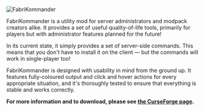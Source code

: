 ![FabriKommander](https://i.imgur.com/GIcpwuo.png)

FabriKommander is a utility mod for server administrators and modpack creators alike. It provides a set of 
useful quality-of-life tools, primarily for players but with administrator features planned for the future!

In its current state, it simply provides a set of server-side commands. This means that you don't have to install 
it on the client — but the commands will work in single-player too!

FabriKommander is designed with usability in mind from the ground up. It features fully-coloured output and click 
and hover actions for every appropriate situation, and it's thoroughly tested to ensure that everything is stable 
and works correctly.

**For more information and to download, please see 
[the CurseForge page](https://www.curseforge.com/minecraft/mc-mods/fabrikommander).**
